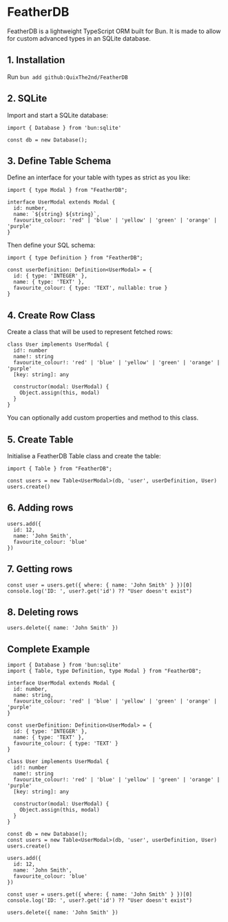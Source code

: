 # FeatherDB
FeatherDB is a lightweight TypeScript ORM built for Bun. It is made to allow for custom advanced types in an SQLite database.

## 1. Installation

Run `bun add github:QuixThe2nd/FeatherDB`

## 2. SQLite

Import and start a SQLite database:
```TS
import { Database } from 'bun:sqlite'

const db = new Database();
```

## 3. Define Table Schema

Define an interface for your table with types as strict as you like:
```TS
import { type Modal } from "FeatherDB";

interface UserModal extends Modal {
  id: number,
  name: `${string} ${string}`,
  favourite_colour: 'red' | 'blue' | 'yellow' | 'green' | 'orange' | 'purple'
}
```

Then define your SQL schema:
```TS
import { type Definition } from "FeatherDB";

const userDefinition: Definition<UserModal> = {
  id: { type: 'INTEGER' },
  name: { type: 'TEXT' },
  favourite_colour: { type: 'TEXT', nullable: true }
}
```

## 4. Create Row Class

Create a class that will be used to represent fetched rows:
```TS
class User implements UserModal {
  id!: number
  name!: string
  favourite_colour!: 'red' | 'blue' | 'yellow' | 'green' | 'orange' | 'purple'
  [key: string]: any

  constructor(modal: UserModal) {
    Object.assign(this, modal)
  }
}
```

You can optionally add custom properties and method to this class.

## 5. Create Table

Initialise a FeatherDB Table class and create the table:
```TS
import { Table } from "FeatherDB";

const users = new Table<UserModal>(db, 'user', userDefinition, User)
users.create()
```

## 6. Adding rows

```TS
users.add({
  id: 12,
  name: 'John Smith',
  favourite_colour: 'blue'
})
```

## 7. Getting rows

```TS
const user = users.get({ where: { name: 'John Smith' } })[0]
console.log('ID: ', user?.get('id') ?? "User doesn't exist")
```

## 8. Deleting rows

```TS
users.delete({ name: 'John Smith' })
```

## Complete Example
```TS
import { Database } from 'bun:sqlite'
import { Table, type Definition, type Modal } from "FeatherDB";

interface UserModal extends Modal {
  id: number,
  name: string,
  favourite_colour: 'red' | 'blue' | 'yellow' | 'green' | 'orange' | 'purple'
}

const userDefinition: Definition<UserModal> = {
  id: { type: 'INTEGER' },
  name: { type: 'TEXT' },
  favourite_colour: { type: 'TEXT' }
}

class User implements UserModal {
  id!: number
  name!: string
  favourite_colour!: 'red' | 'blue' | 'yellow' | 'green' | 'orange' | 'purple'
  [key: string]: any

  constructor(modal: UserModal) {
    Object.assign(this, modal)
  }
}

const db = new Database();
const users = new Table<UserModal>(db, 'user', userDefinition, User)
users.create()

users.add({
  id: 12,
  name: 'John Smith',
  favourite_colour: 'blue'
})

const user = users.get({ where: { name: 'John Smith' } })[0]
console.log('ID: ', user?.get('id') ?? "User doesn't exist")

users.delete({ name: 'John Smith' })
```
